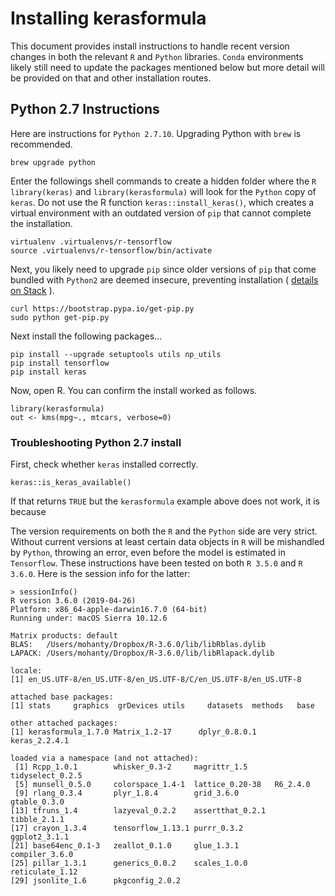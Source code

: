 # Installing kerasformula

This document provides install instructions to handle recent
version changes in both the relevant `R` and `Python` libraries.
`Conda` environments likely still 
need to update the packages mentioned below but more detail will 
be provided on that and other installation routes.

## Python 2.7 Instructions

Here are instructions for `Python 2.7.10`. Upgrading Python with `brew` is recommended.
```
brew upgrade python
```
Enter the followings shell commands to create a hidden folder where
the `R` `library(keras)` and `library(kerasformula)` will look for the `Python` 
copy of `keras`. Do not use the R function `keras::install_keras()`,
which creates a virtual environment with an outdated version of `pip`
that cannot complete the installation. 

```
virtualenv .virtualenvs/r-tensorflow        
source .virtualenvs/r-tensorflow/bin/activate
```
Next, you likely need to upgrade `pip` since older versions of `pip` 
that come bundled with `Python2` are deemed insecure, preventing installation ( [details on Stack]() ).

```
curl https://bootstrap.pypa.io/get-pip.py
sudo python get-pip.py
```
Next install the following packages...

```
pip install --upgrade setuptools utils np_utils
pip install tensorflow
pip install keras
```
Now, open R. You can confirm the install worked as follows.
```
library(kerasformula)
out <- kms(mpg~., mtcars, verbose=0)
```
### Troubleshooting Python 2.7 install
First, check whether `keras` installed correctly.
```
keras::is_keras_available()
```
If that returns `TRUE` but the `kerasformula` example above does not work, 
it is because


The version requirements on both the `R` and the `Python` side are very strict. Without current versions at least certain data objects in `R` will be mishandled by `Python`, throwing an error, even before the model is estimated in `Tensorflow`. 
These instructions have been tested on both `R 3.5.0` and `R 3.6.0`.
Here is the session info for the latter:
```
> sessionInfo()
R version 3.6.0 (2019-04-26)
Platform: x86_64-apple-darwin16.7.0 (64-bit)
Running under: macOS Sierra 10.12.6

Matrix products: default
BLAS:   /Users/mohanty/Dropbox/R-3.6.0/lib/libRblas.dylib
LAPACK: /Users/mohanty/Dropbox/R-3.6.0/lib/libRlapack.dylib

locale:
[1] en_US.UTF-8/en_US.UTF-8/en_US.UTF-8/C/en_US.UTF-8/en_US.UTF-8

attached base packages:
[1] stats     graphics  grDevices utils     datasets  methods   base     

other attached packages:
[1] kerasformula_1.7.0 Matrix_1.2-17      dplyr_0.8.0.1      keras_2.2.4.1     

loaded via a namespace (and not attached):
 [1] Rcpp_1.0.1        whisker_0.3-2     magrittr_1.5      tidyselect_0.2.5 
 [5] munsell_0.5.0     colorspace_1.4-1  lattice_0.20-38   R6_2.4.0         
 [9] rlang_0.3.4       plyr_1.8.4        grid_3.6.0        gtable_0.3.0     
[13] tfruns_1.4        lazyeval_0.2.2    assertthat_0.2.1  tibble_2.1.1     
[17] crayon_1.3.4      tensorflow_1.13.1 purrr_0.3.2       ggplot2_3.1.1    
[21] base64enc_0.1-3   zeallot_0.1.0     glue_1.3.1        compiler_3.6.0   
[25] pillar_1.3.1      generics_0.0.2    scales_1.0.0      reticulate_1.12  
[29] jsonlite_1.6      pkgconfig_2.0.2  
```
